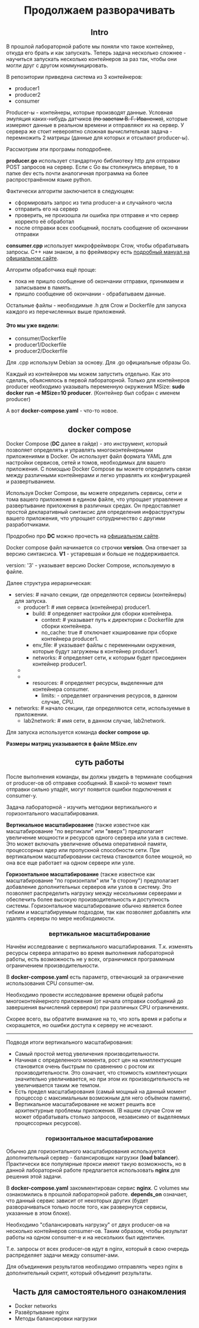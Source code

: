# <div align="center"> Продолжаем разворачивать


## <div align="center"> Intro 

В прошлой лабораторной работе мы поняли что такое контейнер, откуда его брать и как запускать. Теперь задача несколько сложнее - научиться запускать несколько контейнеров за раз так, чтобы они могли друг с другом коммуницировать.

В репозитории приведена система из 3 контейнеров:
- producer1
- producer2
- consumer

Producer-ы - контейнеры, которые производят данные. Условная эмуляция каких-нибудь датчиков ~~(по заветам В. Г. Иваненко)~~, которые измеряют данные в реальном времени и отправляют их на сервер. У сервера же стоит невероятно сложная вычислительная задача - перемножить 2 матрицы (данные для которых и отсылают producer-ы).

Рассмотрим эти програмы поподробнее.

**producer.go** использует стандартную библиотеку http для отправки POST запросов на сервер. Если с Go вы столкнулись впервые, то в папке dev есть почти аналогичная программа на более распространённом языке python.

Фактически алгоритм заключается в следующем:
- сформировать запрос из типа producer-а и случайного числа
- отправить его на сервер
- проверить, не произошла ли ошибка при отправке и что сервер корректо её обработал
- после отправки всех сообщений, послать сообщение об окончании отправки

**consumer.cpp** использует микрофреймворк Crow, чтобы обрабатывать запросы. С++ нам знаком, а по фреймворку есть [подробный мануал на официальном сайте](https://crowcpp.org/master/). 

Алгоритм обработчика ещё проще:
- пока не пришло сообщение об окончании отправки, принимаем и записываем в память.
- пришло сообщение об окончании - обрабатываем данные.

Остальные файлы - необходимые .h для Crow и Dockerfile для запуска каждого из перечисленных выше приложений.

#### Это мы уже видели:
- consumer/Dockerfile
- producer1/Dockerfile
- producer2/Dockerfile

Для .cpp использум Debian за основу. Для .go официальные образы Go.

Каждый из контейнеров мы можем запустить отдельно. Как это сделать, объяснялось в первой лабораторной. Только для контейнеров producer необходимо указывать переменную окружения MSize: **sudo docker run -e MSize=10 producer**. (Контейнер был собран с именем producer)

А вот **docker-compose.yaml** - что-то новое.

## <div align="center"> docker compose 

Docker Compose (**DC** далее в гайде) - это инструмент, который позволяет определять и управлять многоконтейнерными приложениями в Docker. Он использует файл формата YAML для настройки сервисов, сетей и томов, необходимых для вашего приложения. С помощью Docker Compose вы можете определить связи между различными контейнерами и легко управлять их конфигурацией и развертыванием.

Используя Docker Compose, вы можете определить сервисы, сети и тома вашего приложения в едином файле, что упрощает управление и развертывание приложения в различных средах. Он предоставляет простой декларативный синтаксис для определения инфраструктуры вашего приложения, что упрощает сотрудничество с другими разработчиками.

Продробно про **DC** можно прочесть на [официальном сайте](https://docs.docker.com/compose/).

Docker compose файл начинается со строчки **version**. Она отвечает за версию синтаксиса. **V1** - устаревшая и больше не поддерживается.

version: '3' - указывает версию Docker Compose, используемую в файле.

Далее структура иерархическая:
- servies: # начало секции, где определяются сервисы (контейнеры) для запуска.
  - producer1: # имя сервиса (контейнера) producer1.
    - build: # определяет настройки для сборки контейнера.
      - context: # указывает путь к директории с Dockerfile для сборки контейнера.
      - no_cache: true # отключает кэширование при сборке контейнера producer1.
    - env_file: # указывает файлы с переменными окружения, которые будут загружены в контейнер producer1. 
    - networks: # определяет сети, к которым будет присоединен контейнер producer1.
  -
  -
    - resources: # определяет ресурсы, выделенные для контейнера consumer.
      - limits: - определяет ограничения ресурсов, в данном случае, CPU.
- networks: # начало секции, где определяются сети, используемые в приложении.
  - lab2network: # имя сети, в данном случае, lab2network.

Для запуска используется команда **docker compose up**.

**Размеры матриц указываются в файле MSize.env**

## <div align="center"> суть работы

После выполнения команды, вы должы увидеть в терминале сообщения от producer-ов об отправке сообщений. В какой-то момент темп отправки сильно упадёт, могут появится ошибки подключения к consumer-у. 

Задача лабораторной - изучить методики вертикального и горизонтального масштабирования.

**Вертикальное масштабирование** (также известное как масштабирование "по вертикали" или "вверх") предполагает увеличение мощности и ресурсов одного сервера или узла в системе. Это может включать увеличение объема оперативной памяти, процессорных ядер или пропускной способности сети. При вертикальном масштабировании система становится более мощной, но она все еще работает на одном сервере или узле.

**Горизонтальное масштабирование** (также известное как масштабирование "по горизонтали" или "в сторону") предполагает добавление дополнительных серверов или узлов в систему. Это позволяет распределить нагрузку между несколькими серверами и обеспечить более высокую производительность и доступность системы. Горизонтальное масштабирование обычно является более гибким и масштабируемым подходом, так как позволяет добавлять или удалять серверы по мере необходимости.

### <div align="center"> вертикальное масштабирование

Начнём исследование с вертикального масштабирования. Т.к. изменять ресурсы сервера аппаратно во время выполнения лабораторной работы, есть возможность не у всех, ограничимся программным ограничением производительности.

В **docker-compose.yaml** есть параметр, отвечающий за ограничение использования CPU consumer-ом.

Необходимо провести исследование времени общей работы многоконтейнерного приложения (от начала отправки сообщений до завершения вычислений сервером) при различных CPU ограничениях.

Скорее всего, вы обратите внимание на то, что хоть время и работы и скоращается, но ошибки доступа к серверу не исчезают.

---

Подводя итоги вертикального масштабирования:
- Самый простой метод увеличения производительности.
- Начиная с определенного момента, рост цен на комплектующие становится очень быстрым по сравнению с ростом их производительности. Это означает, что стоимость комплектующих значительно увеличивается, но при этом их производительность не увеличивается таким же темпом.
- Есть предел масштабирования (самый мощный на данный момент процессор с максимальным возможным для него объёмом памяти).
- Вертикальное масштабирование не может решить все архитектурные проблемы приложения. (В нашем случае Crow не может обрабатывать столько запросов, независимо от выделяемых процессорных ресурсов).

### <div align="center"> горизонтальное масштабирование

Обычно для горизонтального масштабирования используется дополнительный сервер - балансировщик нагрузки (**load balancer**). Практически все популярные прокси имеют такую возможность, но в данной лабораторной работе предлагается использовать **nginx** для решения этой задачи. 

В **docker-compose.yaml** закомментирован сервис **nginx**. С volumes мы ознакомились в прошлой лабораторной работе. **depends_on** означает, что данный сервис зависит от некоторых других (будет разворачиваться только после того, как развернутся сервисы, указанные в этом блоке).

Необходимо "сбалансировать нагрузку" от двух producer-ов на несколько контейнеров consumer-ов. Таким образом, чтобы результат работы на одном consumer-e и на нескольких был идентичен. 

Т.е. запросы от всех producer-ов идут в nginx, который в свою очередь распределяет задачи между consumer-ами.

Для объединения результатов необходимо отправлять через nginx в дополнительный скрипт, который объединит результаты.

## <div align="center">  Часть для самостоятельного ознакомления

- Docker networks
- Развёртывание nginx
- Методы балансировки нагрузки
